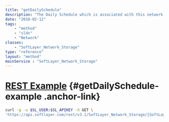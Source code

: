 ```yaml
---
title: "getDailySchedule"
description: "The Daily Schedule which is associated with this network storage volume."
date: "2018-02-12"
tags:
    - "method"
    - "sldn"
    - "Network"
classes:
    - "SoftLayer_Network_Storage"
type: "reference"
layout: "method"
mainService : "SoftLayer_Network_Storage"
---
```


# [REST Example](#getDailySchedule-example) <a href="/article/rest/"><i class="fas fa-question"></i></a> {#getDailySchedule-example .anchor-link} 
```bash
curl -g -u $SL_USER:$SL_APIKEY -X GET \
'https://api.softlayer.com/rest/v3.1/SoftLayer_Network_Storage/{SoftLayer_Network_StorageID}/getDailySchedule'
```

